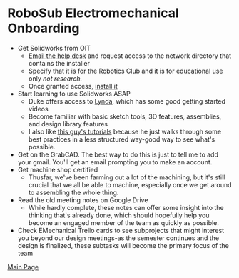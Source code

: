 RoboSub Electromechanical Onboarding
====================

* Get Solidworks from OIT
  * [Email the help desk](http://it.pratt.duke.edu/node/77) and request access to the network directory that contains the installer
  * Specify that it is for the Robotics Club and it is for educational use only _not research._
  * Once granted access, [install it](http://it.pratt.duke.edu/node/82)
* Start learning to use Solidworks ASAP
  * Duke offers access to [Lynda](http://oit.duke.edu/comp-print/training/online/lynda.php), which has some good getting started videos
  * Become familiar with basic sketch tools, 3D features, assemblies, and design library features
  * I also like [this guy's tutorials](https://www.youtube.com/watch?v=TvBoZ6kH3Q8) because he just walks through some best practices in a less structured way-good way to see what's possible.
* Get on the GrabCAD. The best way to do this is just to tell me to add your gmail. You'll get an email prompting you to make an account.
* Get machine shop certified
  * Thusfar, we've been farming out a lot of the machining, but it's still crucial that we all be able to machine, especially once we get around to assembling the whole thing.
* Read the old meeting notes on Google Drive
  * While hardly complete, these notes can offer some insight into the thinking that's already done, which should hopefully help you become an engaged member of the team as quickly as possible.
* Check EMechanical Trello cards to see subprojects that might interest you beyond our design meetings-as the semester continues and the design is finalized, these subtasks will become the primary focus of the team

[Main Page](https://github.com/DukeRobotics/Onboarding#duke-robotics-club-onboarding)
